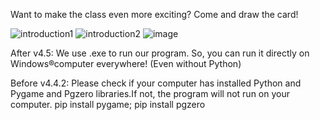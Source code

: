 Want to make the class even more exciting? Come and draw the card!

![introduction1](https://github.com/MC-BA-Bee/GenshinStudentNumbers/assets/130174773/aa43032b-6426-4576-b465-f04fd53719b9)
![introduction2](https://github.com/MC-BA-Bee/GenshinStudentNumbers/assets/130174773/d2d4b2c9-7ca9-4bf5-b805-67a57d6b232f)
![image](https://github.com/MC-BA-Bee/GenshinStudentNumbers/assets/130174773/4fd653ea-36ca-4bad-81c9-efb74a091064)

After v4.5:
We use .exe to run our program. So, you can run it directly on Windows®computer everywhere! (Even without Python)

Before v4.4.2:
Please check if your computer has installed Python and Pygame and Pgzero libraries.If not, the program will not run on your computer.
pip install pygame; pip install pgzero
